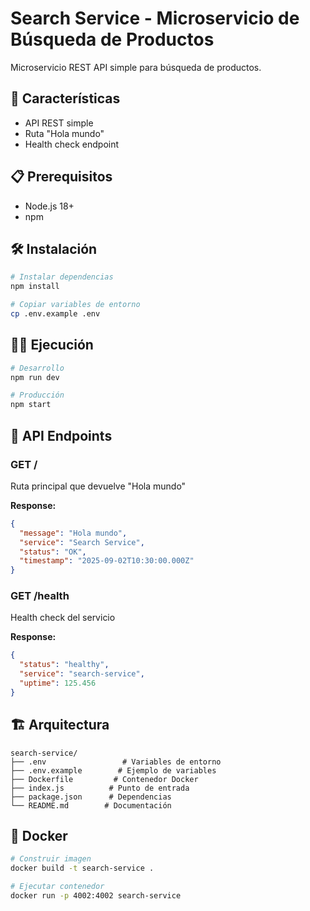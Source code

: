 # Search Service - Microservicio de Búsqueda de Productos

Microservicio REST API simple para búsqueda de productos.

## 🚀 Características

- API REST simple
- Ruta "Hola mundo"
- Health check endpoint

## 📋 Prerequisitos

- Node.js 18+
- npm

## 🛠️ Instalación

```bash
# Instalar dependencias
npm install

# Copiar variables de entorno
cp .env.example .env
```

## 🏃‍♂️ Ejecución

```bash
# Desarrollo
npm run dev

# Producción
npm start
```

## 🔌 API Endpoints

### GET /

Ruta principal que devuelve "Hola mundo"

**Response:**

```json
{
  "message": "Hola mundo",
  "service": "Search Service",
  "status": "OK",
  "timestamp": "2025-09-02T10:30:00.000Z"
}
```

### GET /health

Health check del servicio

**Response:**

```json
{
  "status": "healthy",
  "service": "search-service",
  "uptime": 125.456
}
```

## 🏗️ Arquitectura

```
search-service/
├── .env                 # Variables de entorno
├── .env.example        # Ejemplo de variables
├── Dockerfile         # Contenedor Docker
├── index.js          # Punto de entrada
├── package.json      # Dependencias
└── README.md        # Documentación
```

## 🚢 Docker

```bash
# Construir imagen
docker build -t search-service .

# Ejecutar contenedor
docker run -p 4002:4002 search-service
```
